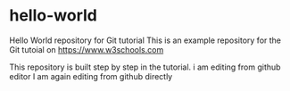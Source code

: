 # hello-world
Hello World repository for Git tutorial
This is an example repository for the Git tutoial on https://www.w3schools.com

This repository is built step by step in the tutorial.
i am editing from github editor
I am again editing from github directly
